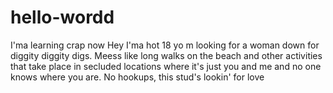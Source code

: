 # hello-wordd
I'ma learning crap now
Hey I'ma hot 18 yo m looking for a woman down for diggity diggity digs.  Meess like long walks on the beach and other activities that take place in secluded locations where it's just you and me and no one knows where you are.  No hookups, this stud's lookin' for love
